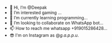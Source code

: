 - 👋 Hi, I’m @Deepak
- 👀 I’m interested gaming ...
- 🌱 I’m currently learning programming...
- 💞️ I’m looking to collaborate on WhatsApp bot...
- 📫 How to reach me whatsapp +919015286428...
- 😎 I'm on Instagram as @_g.a.p.p.u_. 

<!---
deepak260901/deepak260901 is a ✨ special ✨ repository because its `README.md` (this file) appears on your GitHub profile.
You can click the Preview link to take a look at your changes.
--->
